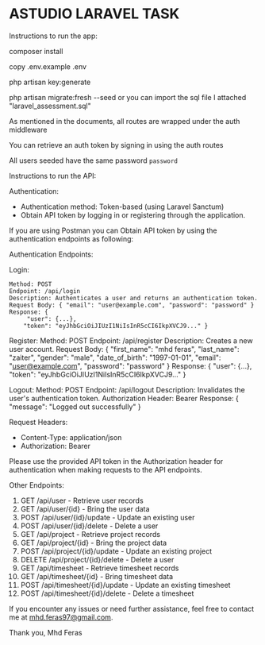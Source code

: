 # ASTUDIO LARAVEL TASK

Instructions to run the app:

composer install

copy .env.example .env

php artisan key:generate

php artisan migrate:fresh --seed or you can import the sql file I attached "laravel_assessment.sql"

As mentioned in the documents, all routes are wrapped under the auth middleware

You can retrieve an auth token by signing in using the auth routes

All users seeded have the same password `password`

Instructions to run the API:

Authentication:

- Authentication method: Token-based (using Laravel Sanctum)
- Obtain API token by logging in or registering through the application.

If you are using Postman you can Obtain API token by using the authentication endpoints as following:

Authentication Endpoints:

Login:

    Method: POST
    Endpoint: /api/login
    Description: Authenticates a user and returns an authentication token.
    Request Body: { "email": "user@example.com", "password": "password" }
    Response: { 
         "user": {...},
        "token": "eyJhbGciOiJIUzI1NiIsInR5cCI6IkpXVCJ9..." }

Register:
        Method: POST
        Endpoint: /api/register
        Description: Creates a new user account.
        Request Body: { "first_name": "mhd feras",
        "last_name": "zaiter",
        "gender": "male",
        "date_of_birth": "1997-01-01",
        "email": "user@example.com", "password": "password" }
        Response: {  "user": {...},
        "token": "eyJhbGciOiJIUzI1NiIsInR5cCI6IkpXVCJ9..." }

Logout:
        Method: POST
        Endpoint: /api/logout
        Description: Invalidates the user's authentication token.
        Authorization Header: Bearer <token>
        Response: { "message": "Logged out successfully" }

Request Headers:

- Content-Type: application/json
- Authorization: Bearer <API Token>

Please use the provided API token in the Authorization header for authentication when making requests to the API
endpoints.

Other Endpoints:

1. GET /api/user - Retrieve user records
2. GET /api/user/{id} - Bring the user data
3. POST /api/user/{id}/update - Update an existing user
4. POST /api/user/{id}/delete - Delete a user
5. GET /api/project - Retrieve project records
6. GET /api/project/{id} - Bring the project data
7. POST /api/project/{id}/update - Update an existing project
8. DELETE /api/project/{id}/delete - Delete a user
9. GET /api/timesheet - Retrieve timesheet records
10. GET /api/timesheet/{id} - Bring timesheet data
11. POST /api/timesheet/{id}/update - Update an existing timesheet
12. POST /api/timesheet/{id}/delete - Delete a timesheet

If you encounter any issues or need further assistance, feel free to contact me at mhd.feras97@gmail.com.

Thank you,
Mhd Feras
